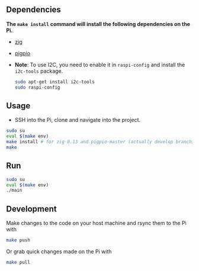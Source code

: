## Dependencies

**The `make install` command will install the following dependencies on the Pi.**

- [zig](https://ziglang.org/download/)
- [pigpio](http://abyz.me.uk/rpi/pigpio/download.html)
- **Note**: To use I2C, you need to enable it in `raspi-config` and install the `i2c-tools` package.

  ```bash
  sudo apt-get install i2c-tools
  sudo raspi-config
  ```

## Usage

- SSH into the Pi, clone and navigate into the project.

```bash
sudo su
eval $(make env)
make install # for zig 0.13 and pigpio-master (actually develop branch)
make
```

## Run

```bash
sudo su
eval $(make env)
./main
```

## Development

Make changes to the code on your host machine and rsync them to the Pi with

```bash
make push
```

Or grab quick changes made on the Pi with

```bash
make pull
```
